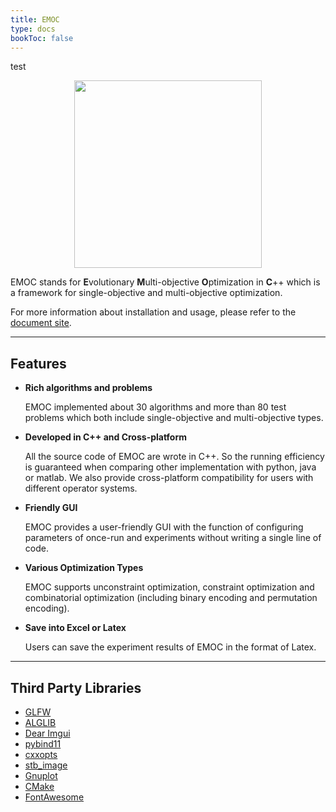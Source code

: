 ```yaml
---
title: EMOC
type: docs
bookToc: false
---
```

test
<div align="center">
<img src="/media/emoc_big.png" width = "300px" align=center />

</div>

EMOC stands for **E**volutionary **M**ulti-objective **O**ptimization in **C**++ which is a framework for single-objective and multi-objective optimization. 

For more information about installation and usage, please refer to the [document site](https://cola-laboratory.github.io/EMOCDoc/).

---

## Features

- **Rich algorithms and problems**

  EMOC implemented about 30 algorithms and more than 80 test problems which both include single-objective and multi-objective types.

- **Developed in C++ and Cross-platform**

  All the source code of EMOC are wrote in C++. So the running efficiency is guaranteed when comparing other implementation with python, java or matlab. We also provide cross-platform compatibility for users with different operator systems.

- **Friendly GUI**

  EMOC provides a user-friendly GUI with the function of configuring parameters of once-run and experiments without writing a single line of code.

- **Various Optimization Types**

  EMOC supports unconstraint optimization, constraint optimization and combinatorial optimization (including binary encoding and permutation encoding).

- **Save into Excel or Latex**

  Users can save the experiment results of EMOC in the format of Latex.

---

## Third Party Libraries

- [GLFW](https://www.glfw.org/)
- [ALGLIB](https://www.alglib.net/)
- [Dear Imgui](https://github.com/ocornut/imgui)
- [pybind11](https://github.com/pybind/pybind11)
- [cxxopts](https://github.com/jarro2783/cxxopts)
- [stb_image](https://github.com/nothings/stb)
- [Gnuplot](http://www.gnuplot.info/)
- [CMake](https://cmake.org/)
- [FontAwesome](https://github.com/FortAwesome/Font-Awesome)
